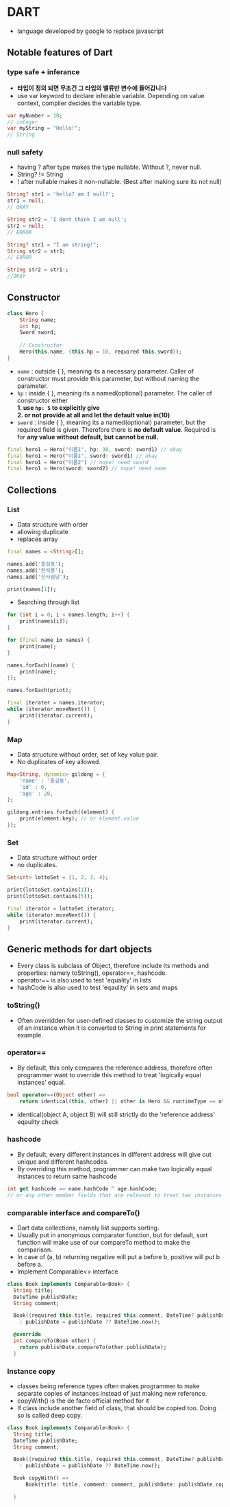 # DART
- language developed by google to replace javascript
## Notable features of Dart 
### type safe + inferance
- **타입이 정의 되면 무조건 그 타입의 밸류만 변수에 들어갑니다**
- use var keyword to declare inferable variable. Depending on value context, compiler decides the variable type.
```dart
var myNumber = 10; 
// integer
var myString = "Hello!";
// String
```

### null safety
- having ? after type makes the type nullable. Without ?, never null.
- String? != String
- ! after nullable makes it non-nullable. (Best after making sure its not null)
```dart
String? str1 = 'hello? am I null?';
str1 = null;
// OKAY

String str2 = 'I dont think I am null';
str2 = null;
// ERROR
```

```dart
String? str1 = "I am string!";
String str2 = str1;
// ERROR

String str2 = str1!;
//OKAY
```

## Constructor
```dart
class Hero {
    String name;
    int hp;
    Sword sword;
    
    // Constructor
    Hero(this.name, {this.hp = 10, required this.sword});
}
```

- `name` : outside { }, meaning its a necessary parameter. Caller of constructor must provide this parameter, but without naming the parameter.
- `hp` : inside { }, meaning its a named(optional) parameter. The caller of constructor either <br>
**1. use `hp: 5` to explicitly give** <br>
**2. or not provide at all and let the default value in(10)**
- `sword` : inside { }, meaning its a named(optional) parameter, but the required field is given. Therefore there is **no default value**. Required is for **any value without default, but cannot be null.**

```dart
final hero1 = Hero("이름1", hp: 30, sword: sword1) // okay
final hero1 = Hero("이름1", sword: sword1) // okay
final hero1 = Hero("이름2") // nope! need sword 
final hero1 = Hero(sword: sword2) // nope! need name
```

## Collections
### List
- Data structure with order
- allowing duplicate
- replaces array
```dart
final names = <String>[];

names.add('홍길동');
names.add('한석봉');
names.add('신사임당');

print(names[1]);
```
- Searching through list
```dart
for (int i = 0; i < names.length; i++) {
    print(names[i]);
}

for (final name in names) {
    print(name);
}

names.forEach((name) {
    print(name);
});

names.forEach(print);

final iterater = names.iterator;
while (iterator.moveNext()) {
    print(iterator.current);
}
```

### Map
- Data structure without order, set of key value pair. 
- No duplicates of key allowed.
```dart
Map<String, dynamic> gildong = {
    'name' : '홍길동',
    'id' : 0,
    'age' : 20,
};

gildong.entries.forEach((element) {
    print(element.key); // or element.value
});
```
### Set
- Data structure without order
- no duplicates.
```dart
Set<int> lottoSet = {1, 2, 3, 4};

print(lottoSet.contains(1));
print(lottoSet.contains(5));

final iterator = lottoSet.iterator;
while (iterator.moveNext()) {
    print(iterator.current);
}
```

## Generic methods for dart objects
- Every class is subclass of Object, therefore include its methods and properties: namely toString(), operator==, hashcode.
- operator== is also used to test 'equality' in lists
- hashCode is also used to test 'eqaulity' in sets and maps

### toString()
- Often overridden for user-defined classes to customize the string output of an instance when it is converted to String in print statements for example.

### operator==
- By default, this only compares the reference address, therefore often programmer want to override this method to treat 'logically equal instances' equal.
```dart
bool operator==(Object other) =>
    return identical(this, other) || other is Hero && runtimeType == other.runtimeType && Hero.name == other.name;
```
- identical(object A, object B) will still strictly do the 'reference address' eqaulity check

### hashcode
- By default, every different instances in different address will give out unique and different hashcodes.
- By overriding this method, programmer can make two logically equal instances to return same hashcode
```dart
int get hashcode => name.hashCode ^ age.hashCode; 
// or any other member fields that are relevant to treat two instances 'equal'
```

### comparable interface and compareTo()
- Dart data collections, namely list supports sorting.
- Usually put in anonymous comparator function, but for default, sort function will make use of our compareTo method to make the comparison.
- In case of (a, b) returning negative will put a before b, positive will put b before a.
- Implement Comparable<> interface
```dart
class Book implements Comparable<Book> {
  String title;
  DateTime publishDate;
  String comment;

  Book({required this.title, required this.comment, DateTime? publishDate})
    : publishDate = publishDate ?? DateTime.now();

  @override
  int compareTo(Book other) {
    return publishDate.compareTo(other.publishDate);
  }
```

### Instance copy
- classes being reference types often makes programmer to make separate copies of instances instead of just making new reference.
- copyWith() is the de facto official method for it
- If class include another field of class, that should be copied too. Doing so is called deep copy.
```dart
class Book implements Comparable<Book> {
  String title;
  DateTime publishDate;
  String comment;

  Book({required this.title, required this.comment, DateTime? publishDate})
    : publishDate = publishDate ?? DateTime.now();

  Book copyWith() =>
      Book(title: title, comment: comment, publishDate: publishDate.copyWith());

  }
```